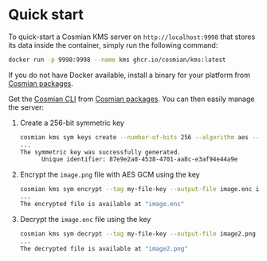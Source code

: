 # Quick start

To quick-start a Cosmian KMS server on `http://localhost:9998` that stores its data
inside the container, simply run the following command:

```sh
docker run -p 9998:9998 --name kms ghcr.io/cosmian/kms:latest
```

If you do not have Docker available, install a binary for your platform
from [Cosmian packages](https://package.cosmian.com/kms/).

Get the [Cosmian CLI](../cosmian_cli/index.md) from [Cosmian packages](https://package.cosmian.com/cli/).
You can then easily manage the server:

1) Create a 256-bit symmetric key

      ```sh
      cosmian kms sym keys create --number-of-bits 256 --algorithm aes --tag my-file-key
      ...
      The symmetric key was successfully generated.
            Unique identifier: 87e9e2a8-4538-4701-aa8c-e3af94e44a9e
      ```

2) Encrypt the `image.png` file with AES GCM using the key

      ```sh
      cosmian kms sym encrypt --tag my-file-key --output-file image.enc image.png
      ...
      The encrypted file is available at "image.enc"
      ```

3) Decrypt the `image.enc` file using the key

      ```sh
      cosmian kms sym decrypt --tag my-file-key --output-file image2.png image.enc
      ...
      The decrypted file is available at "image2.png"
      ```
